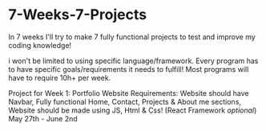 # 7-Weeks-7-Projects
In 7 weeks I'll try to make 7 fully functional projects to test and improve my coding knowledge!

i won't be limited to using specific language/framework.
Every program has to have specific goals/requirements it needs to fulfill!
Most programs will have to require 10h+ per week.

Project for Week 1: Portfolio Website 
Requirements: Website should have Navbar,
Fully functional Home, Contact, Projects & About me sections,
Website should be made using JS, Html & Css! (React Framework *optional*)
May 27th - June 2nd
